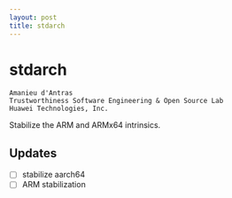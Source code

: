 ```yaml
---
layout: post
title: stdarch
---
```


# stdarch

```
Amanieu d'Antras
Trustworthiness Software Engineering & Open Source Lab
Huawei Technologies, Inc.
```

Stabilize the ARM and ARMx64 intrinsics.

## Updates

- [ ] stabilize aarch64
- [ ] ARM stabilization
